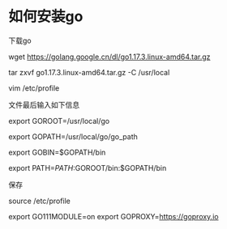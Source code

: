 # 如何安装go

下载go

wget https://golang.google.cn/dl/go1.17.3.linux-amd64.tar.gz

 tar zxvf go1.17.3.linux-amd64.tar.gz -C /usr/local

 vim /etc/profile

 文件最后输入如下信息

 export GOROOT=/usr/local/go

export GOPATH=/usr/local/go/go_path

export GOBIN=$GOPATH/bin

export PATH=$PATH:$GOROOT/bin:$GOPATH/bin

保存

source /etc/profile

export GO111MODULE=on
export GOPROXY=https://goproxy.io
